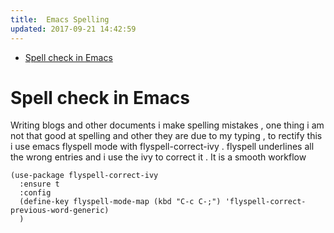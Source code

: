 ```yaml
---
title:  Emacs Spelling
updated: 2017-09-21 14:42:59
---
```



- [Spell check in Emacs](#orge6d34dd)


<a id="orge6d34dd"></a>

# Spell check in Emacs

Writing blogs and other documents i make spelling mistakes , one thing i am not that good at spelling and other they are due to my typing , to rectify this i use emacs flyspell mode with flyspell-correct-ivy . flyspell underlines all the wrong entries and i use the ivy to correct it . It is a smooth workflow

```emacs-lisp
(use-package flyspell-correct-ivy
  :ensure t
  :config
  (define-key flyspell-mode-map (kbd "C-c C-;") 'flyspell-correct-previous-word-generic)
  )
```

